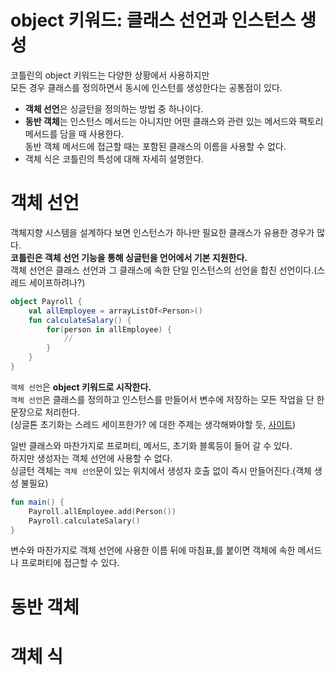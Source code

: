 object 키워드: 클래스 선언과 인스턴스 생성
===================================
코틀린의 object 키워드는 다양한 상황에서 사용하지만     
모든 경우 클래스를 정의하면서 동시에 인스턴를 생성한다는 공통점이 있다.     
  
* **객체 선언**은 싱글턴을 정의하는 방법 중 하나이다.  
* **동반 객체**는 인스턴스 메서드는 아니지만 어떤 클래스와 관련 있는 메서드와 팩토리 메서드를 담을 때 사용한다.   
    동반 객체 메서드에 접근할 때는 포함된 클래스의 이름을 사용할 수 없다.    
* 객체 식은 코틀린의 특성에 대해 자세히 설명한다.   

# 객체 선언
객체지향 시스템을 설계하다 보면 인스턴스가 하나만 필요한 클래스가 유용한 경우가 많다.       
**코틀린은 객체 선언 기능을 통해 싱글턴을 언어에서 기본 지원한다.**     
객체 선언은 클래스 선언과 그 클래스에 속한 단일 인스턴스의 선언을 합친 선언이다.(스레드 세이프하려나?)     

```kt
object Payroll {
    val allEmployee = arrayListOf<Person>()
    fun calculateSalary() {
        for(person in allEmployee) {
            //
        }
    }
}
```
`객체 선언`은 **object 키워드로 시작한다.**     
`객체 선언`은 클래스를 정의하고 인스턴스를 만들어서 변수에 저장하는 모든 작업을 단 한 문장으로 처리한다.        
(싱글톤 초기화는 스레드 세이프한가? 에 대한 주제는 생각해봐야할 듯, [사이트](https://stackoverflow.com/questions/35587652/kotlin-thread-safe-native-lazy-singleton-with-parameter))      
   
일반 클래스와 마찬가지로 프로퍼티, 메서드, 초기화 블록등이 들어 갈 수 있다.      
하지만 생성자는 객체 선언에 사용할 수 없다.       
싱글턴 객체는 `객체 선언`문이 있는 위치에서 생성자 호출 없이 즉시 만들어진다.(객체 생성 불필요)      

```kt
fun main() {
    Payroll.allEmployee.add(Person())
    Payroll.calculateSalary()
}
```
변수와 마찬가지로 객체 선언에 사용한 이름 뒤에 마침표,를 붙이면 객체에 속한 메서드나 프로퍼티에 접근할 수 있다.   







# 동반 객체  
# 객체 식 
